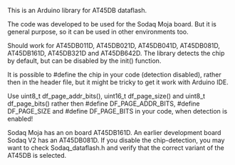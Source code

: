 This is an Arduino library for AT45DB dataflash.

The code was developed to be used for the Sodaq Moja
board.  But it is general purpose, so it can be used
in other environments too.

Should work for AT45DB011D, AT45DB021D, AT45DB041D,
AT45DB081D, AT45DB161D, AT45DB321D and AT45DB642D.
The library detects the chip by default, but can be
disabled by the init() function.

It is possible to #define the chip in your code
(detection disabled), rather then in the header
file, but it might be tricky to get it work with
Arduino IDE.

Use uint8_t df_page_addr_bits(), uint16_t df_page_size()
and uint8_t df_page_bits() rather then
 #define DF_PAGE_ADDR_BITS, #define DF_PAGE_SIZE and
 #define DF_PAGE_BITS in your code, when detection is
enabled!

Sodaq Moja has an on board AT45DB161D.  An earlier
development board Sodaq V2 has an AT45DB081D.  If
you disable the chip-detection, you may
want to check Sodaq_dataflash.h and verify that the
correct variant of the AT45DB is selected.
